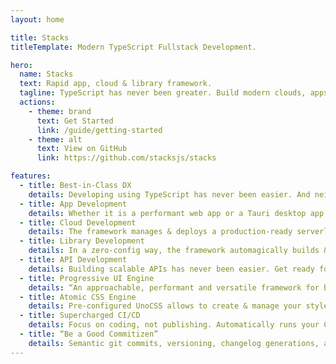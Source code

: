 ```yaml
---
layout: home

title: Stacks
titleTemplate: Modern TypeScript Fullstack Development.

hero:
  name: Stacks
  text: Rapid app, cloud & library framework.
  tagline: TypeScript has never been greater. Build modern clouds, apps & framework-agnostic libraries, faster.
  actions:
    - theme: brand
      text: Get Started
      link: /guide/getting-started
    - theme: alt
      text: View on GitHub
      link: https://github.com/stacksjs/stacks

features:
  - title: Best-in-Class DX
    details: Developing using TypeScript has never been easier. And neither has been the management of your projects.
  - title: App Development
    details: Whether it is a performant web app or a Tauri desktop app, let Stacks handle the heavy-lifting for you. Maybe both?
  - title: Cloud Development
    details: The framework manages & deploys a production-ready serverless cloud for you, including zero-downtime deployments. Inside your own account.
  - title: Library Development
    details: In a zero-config way, the framework automagically builds & distributes component & function libraries for you.
  - title: API Development
    details: Building scalable APIs has never been easier. Get ready for the power of Stacks.
  - title: Progressive UI Engine
    details: “An approachable, performant and versatile framework for building web user interfaces.” — Vue
  - title: Atomic CSS Engine
    details: Pre-configured UnoCSS allows to create & manage your style guides with ease—Tailwind CSS, Windi CSS, Bootstrap, ... pick your flavor.
  - title: Supercharged CI/CD
    details: Focus on coding, not publishing. Automatically runs your CI, fixes code style issues, tags releases & creates its changelogs, runs the test suite, etc.
  - title: “Be a Good Commitizen”
    details: Semantic git commits, versioning, changelog generations, and npm releases—we got ya.
---
```

